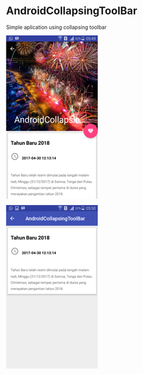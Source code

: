 # AndroidCollapsingToolBar
Simple aplication using collapsing toolbar

<pre>
<img src="Screenshot/Screenshot_2018-06-25-05-49-59.png" width="250" height="444">
</pre>


<pre>
<img src="Screenshot/Screenshot_2018-06-25-05-50-09.png" width="250" height="444">
</pre>
